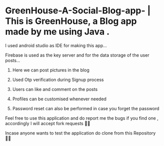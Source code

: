 # GreenHouse-A-Social-Blog-app- |  This is GreenHouse, a Blog app made by me using Java .

I used android studio as IDE for making this app...

Firebase is used as the key server and for the data storage of the user posts...

1. Here we can post pictures in the blog

2. Used Otp verification during Signup process

3. Users can like and comment on the posts

3. Profiles can be customised whenever needed

4. Password reset can also be performed in case you forget the password

Feel free to use this application and do report me the bugs if you find one , accordingly I will accept fork requests ✌🏻

Incase anyone wants to test the application do clone from this Repository 👍🏻





